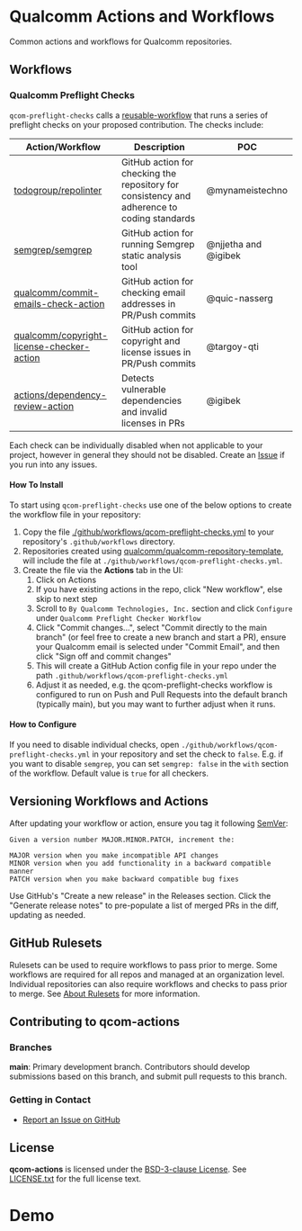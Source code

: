 # Qualcomm Actions and Workflows

Common actions and workflows for Qualcomm repositories.

## Workflows

### Qualcomm Preflight Checks

`qcom-preflight-checks` calls a [reusable-workflow](https://github.com/qualcomm/qcom-reusable-workflows/blob/main/.github/workflows/qcom-preflight-checks-reusable-workflow.yml) that runs a series of preflight checks on your proposed contribution. The checks include:

| Action/Workflow  | Description  | POC |
| ------------- | ------------- |------------- |
| [todogroup/repolinter](https://github.com/todogroup/repolinter)| GitHub action for checking the repository for consistency and adherence to coding standards| @mynameistechno |
| [semgrep/semgrep](https://github.com/semgrep/semgrep) | GitHub action for running Semgrep static analysis tool| @njjetha and @igibek |
| [qualcomm/commit-emails-check-action](https://github.com/qualcomm/commit-emails-check-action) | GitHub action for checking email addresses in PR/Push commits | @quic-nasserg |
| [qualcomm/copyright-license-checker-action](https://github.com/qualcomm/copyright-license-checker-action) | GitHub action for copyright and license issues in PR/Push commits | @targoy-qti |
| [actions/dependency-review-action](https://github.com/actions/dependency-review-action) | Detects vulnerable dependencies and invalid licenses in PRs | @igibek |

Each check can be individually disabled when not applicable to your project, however in general they should not be disabled. Create an [Issue](https://github.com/qualcomm/qcom-actions/issues) if you run into any issues.

#### How To Install

To start using `qcom-preflight-checks` use one of the below options to create the workflow file in your repository:

1. Copy the file [./github/workflows/qcom-preflight-checks.yml](https://github.com/qualcomm/qcom-actions/blob/main/.github/workflows/qcom-preflight-checks.yml) to your repository's `.github/workflows` directory.
1. Repositories created using [qualcomm/qualcomm-repository-template](https://github.com/qualcomm/qualcomm-repository-template), will include the file at `./github/workflows/qcom-preflight-checks.yml`.
1. Create the file via the **Actions** tab in the UI:
    1. Click on Actions
    1. If you have existing actions in the repo, click "New workflow", else skip to next step
    1. Scroll to `By Qualcomm Technologies, Inc.` section and click `Configure` under `Qualcomm Preflight Checker Workflow`
    1. Click "Commit changes...", select "Commit directly to the main branch" (or feel free to create a new branch and start a PR), ensure your Qualcomm email is selected under "Commit Email", and then click "Sign off and commit changes"
    1. This will create a GitHub Action config file in your repo under the path `.github/workflows/qcom-preflight-checks.yml`
    1. Adjust it as needed, e.g. the qcom-preflight-checks workflow is configured to run on Push and Pull Requests into the default branch (typically main), but you may want to further adjust when it runs.

#### How to Configure

If you need to disable individual checks, open `./github/workflows/qcom-preflight-checks.yml` in your repository and set the check to `false`. E.g. if you want to disable `semgrep`, you can set `semgrep: false` in the `with` section of the workflow. Default value is `true` for all checkers.

## Versioning Workflows and Actions

After updating your workflow or action, ensure you tag it following [SemVer](https://semver.org/):

```
Given a version number MAJOR.MINOR.PATCH, increment the:

MAJOR version when you make incompatible API changes
MINOR version when you add functionality in a backward compatible manner
PATCH version when you make backward compatible bug fixes
```

Use GitHub's "Create a new release" in the Releases section. Click the "Generate release notes" to pre-populate a list of merged PRs in the diff, updating as needed.

## GitHub Rulesets

Rulesets can be used to require workflows to pass prior to merge. Some workflows are required for all repos and managed at an organization level. Individual repositories can also require workflows and checks to pass prior to merge. See [About Rulesets](https://docs.github.com/en/repositories/configuring-branches-and-merges-in-your-repository/managing-rulesets/about-rulesets) for more information.

## Contributing to qcom-actions

### Branches

**main**: Primary development branch. Contributors should develop submissions based on this branch, and submit pull requests to this branch.

### Getting in Contact

* [Report an Issue on GitHub](../../issues)

## License

**qcom-actions** is licensed under the [BSD-3-clause License](https://spdx.org/licenses/BSD-3-Clause.html). See [LICENSE.txt](LICENSE.txt) for the full license text.


# Demo
